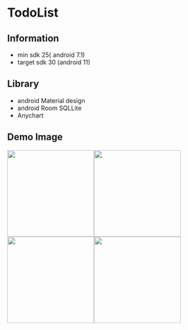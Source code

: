 # TodoList 
## Information
* min sdk 25( android 7.1)
* target sdk 30 (android 11)
## Library
* android Material design
* android Room SQLLite
* Anychart

##  Demo Image
<img src="https://user-images.githubusercontent.com/40029631/119475564-7795dc80-bd77-11eb-9b0f-6ced286db238.png" width="200"><img src="https://user-images.githubusercontent.com/40029631/119475570-78c70980-bd77-11eb-927c-237e76dbb75c.png" width="200"><img src="https://user-images.githubusercontent.com/40029631/119475575-79f83680-bd77-11eb-870c-86c04fe7205d.png" width="200"><img src="https://user-images.githubusercontent.com/40029631/119475578-7a90cd00-bd77-11eb-8cbc-b8f7aafe4921.png" width="200">